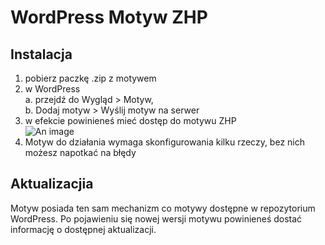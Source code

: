 # WordPress Motyw ZHP

## Instalacja

1. pobierz paczkę .zip z motywem
2. w WordPress  
    a. przejdź do Wygląd > Motyw,  
    b. Dodaj motyw > Wyślij motyw na serwer
3. w efekcie powinieneś mieć dostęp do motywu ZHP  
![An image](/images/theme.png)
4. Motyw do działania wymaga skonfigurowania kilku rzeczy, bez nich możesz napotkać na błędy

## Aktualizacjia

Motyw posiada ten sam mechanizm co motywy dostępne w repozytorium WordPress. Po pojawieniu się nowej wersji motywu powinieneś dostać informację o dostępnej aktualizacji.
